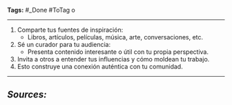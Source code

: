 **Tags:** #_Done 
#ToTag o
- - -
1. Comparte tus fuentes de inspiración:
   - Libros, artículos, películas, música, arte, conversaciones, etc.
2. Sé un curador para tu audiencia:
   - Presenta contenido interesante o útil con tu propia perspectiva.
3. Invita a otros a entender tus influencias y cómo moldean tu trabajo.
4. Esto construye una conexión auténtica con tu comunidad.

- - - 
## ***Sources:***